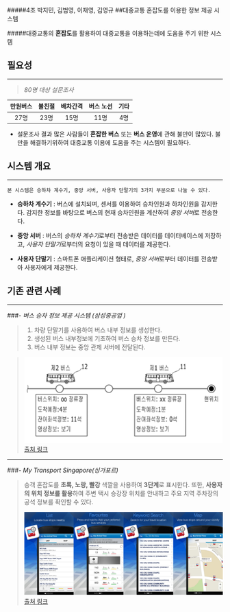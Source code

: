 ﻿#####4조 박지민, 김범영, 이재영, 김영규
##대중교통 혼잡도를 이용한 정보 제공 시스템


#####대중교통의 **혼잡도**를 활용하여 대중교통을 이용하는데에 도움을 주기 위한 시스템


## 필요성
---------

>*80명 대상 설문조사*

만원버스 | 불친절 | 배차간격 | 버스 노선 | 기타
:---: | :---: | :---: | :---: | :---:
27명 |  23명 | 15명 | 11명 | 4명



 - 설문조사 결과 많은 사람들이 **혼잡한 버스** 또는 **버스 운영**에 관해 불만이 많았다.
불만을 해결하기위하여 대중교통 이용에 도움을 주는 시스템이 필요하다.

## 시스템 개요
---------

```
본 시스템은 승하차 계수기, 중앙 서버, 사용자 단말기의 3가지 부분으로 나눌 수 있다.
```

- **승하차 계수기** : 버스에 설치되며, 센서를 이용하여 승차인원과 하차인원을 감지한다. 감지한 정보를 바탕으로 버스의 현재 승차인원을 계산하여 *중앙 서버*로 전송한다.

- **중앙 서버** : 버스의 *승하차 계수기*로부터 전송받은 데이터를 데이터베이스에 저장하고, *사용자 단말기*로부터의 요청이 있을 때 데이터를 제공한다.

- **사용자 단말기** : 스마트폰 애플리케이션 형태로, *중앙 서버*로부터 데이터를 전송받아 사용자에게 제공한다.


## 기존 관련 사례
-------------

###- *버스 승차 정보 제공 시스템 (삼성중공업 )*

>1) 차량 단말기를 사용하여 버스 내부 정보를 생성한다.
>2)  생성된 버스 내부정보에 기초하여 버스 승차 정보를 만든다.
>3) 버스 내부 정보는 중앙 관제 서버에 전달된다.

>![버스 정보](https://raw.githubusercontent.com/jmpark0819/Design/master/image/bus_info.png "bus_info")
>[출처 링크](http://kpat.kipris.or.kr/kpat/biblioa.do?method=biblioFrame)

-------------

###*- My Transport Singapore(싱가포르)*

>승객 혼잡도를 **초록, 노랑, 빨강** 색깔을 사용하여 **3단계**로 표시한다. 또한, **사용자의 위치 정보를 활용**하여 주변 택시 승강장 위치를 안내하고 주요 지역 주차장의 공석 정보를 확인할 수 있다.
>
>![싱가포르](https://github.com/jmpark0819/Design/blob/master/image/My_Transport_Singapore.png?raw=true)
> [출처 링크](http://www.hankookchon.com/bbs/app/103723)